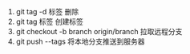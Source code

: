 

1) git tag -d 标签                          删除
2) git tag 标签                             创建标签
3) git checkout -b branch origin/branch     拉取远程分支
4) git push --tags                          将本地分支推送到服务器